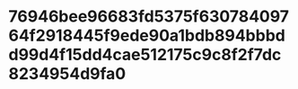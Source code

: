 # 76946bee96683fd5375f63078409764f2918445f9ede90a1bdb894bbbdd99d4f15dd4cae512175c9c8f2f7dc8234954d9fa0